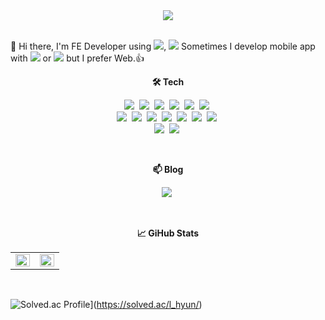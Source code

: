 <!--
**L-Hyun/L-Hyun** is a ✨ _special_ ✨ repository because its `README.md` (this file) appears on your GitHub profile.

Here are some ideas to get you started:

- 🔭 I’m currently working on ...
- 🌱 I’m currently learning ...
- 👯 I’m looking to collaborate on ...
- 🤔 I’m looking for help with ...
- 💬 Ask me about ...
- 📫 How to reach me: ...
- 😄 Pronouns: ...
- ⚡ Fun fact: ...
-->

<div align="center">
  <a href="https://www.yoon-ho.com">
    <img src="https://capsule-render.vercel.app/api?type=soft&color=auto&height=100&section=header&text=&#123'✋🏻hello%20world!'&#125&#59&fontSize=50&animation=blinking" />
  </a>
</div>
<br />

👋 Hi there, I'm FE Developer using <a href="https://react.dev/" target="_blank"><img src="https://img.shields.io/badge/React-61dafb?style=flat-square&logo=React&logoColor=white"/></a>, <a href="https://svelte.dev/" target="_blank"><img src="https://img.shields.io/badge/Svelte-FF3E00?style=flat-square&logo=Svelte.js&logoColor=white"/></a>
Sometimes I develop mobile app with <a href="https://flutter.dev/" target="_blank"><img src="https://img.shields.io/badge/Flutter-02569B?style=flat-square&logo=Flutter&logoColor=white"/></a> or <a href="https://reactnative.dev/" target="_blank"><img src="https://img.shields.io/badge/ReactNative-61dafb?style=flat-square&logo=React&logoColor=white"/></a> but I prefer Web.👍
<br />

<p align="center"><b>🛠 Tech</b></p>
<p align="center">
  <img src="https://img.shields.io/badge/C++-00599C?style=flat-square&logo=C++&logoColor=white"/>&nbsp
  <img src="https://img.shields.io/badge/Python-3776AB?style=flat-square&logo=Python&logoColor=white"/>&nbsp
  <img src="https://img.shields.io/badge/HTML-E34F26?style=flat-square&logo=HTML5&logoColor=white"/>&nbsp
  <img src="https://img.shields.io/badge/CSS-1572B6?style=flat-square&logo=css3&logoColor=white"/>&nbsp
  <img src="https://img.shields.io/badge/Scss-CC6699?style=flat&logo=Sass&logoColor=white"/>&nbsp
  <img src="https://img.shields.io/badge/Git-F05032?style=flat-square&logo=Git&logoColor=white"/>&nbsp
  <br />
  <img src="https://img.shields.io/badge/Javascript-ffb13b?style=flat-square&logo=javascript&logoColor=white"/>&nbsp
  <img src="https://img.shields.io/badge/Typescript-3178c6?style=flat-square&logo=Typescript&logoColor=white"/>&nbsp
  <img src="https://img.shields.io/badge/React-61dafb?style=flat-square&logo=React&logoColor=white"/>&nbsp
  <img src="https://img.shields.io/badge/Svelte-FF3E00?style=flat-square&logo=Svelte.js&logoColor=white"/>&nbsp
  <img src="https://img.shields.io/badge/Webpack-8DD6F9?style=flat-square&logo=Webpack&logoColor=white"/>&nbsp
  <img src="https://img.shields.io/badge/Node.js-339933?style=flat-square&logo=Node.js&logoColor=white"/>&nbsp
  <img src="https://img.shields.io/badge/Django-092E20?style=flat-square&logo=Django&logoColor=white"/>&nbsp
  <br />
  <img src="https://img.shields.io/badge/ReactNative-61DAFB?style=flat-square&logo=React&logoColor=white"/>&nbsp
  <img src="https://img.shields.io/badge/Flutter-02569B?style=flat-square&logo=Flutter&logoColor=white"/>&nbsp
</p>
<br />

<p align="center"><b>📫 Blog</b></p>
<p align="center">
  <a href="https://l-hyun.github.io/"><img src="https://img.shields.io/badge/Github-222222?style=flat-square&logo=Git&logoColor=white"/></a>&nbsp
</p>
<br />

<p align="center"><b>📈 GiHub Stats</b></p>
<p align="center">
  <table>
    <tr>
      <td align="top" width="50%">
      <img src="https://github-readme-stats.vercel.app/api?username=L-Hyun&count_private=true&show_icons=true&theme=buefy&hide_border=true" align="left" style="width: 100%" />
      </td>
      <td align="top" width="50%">
        <img src="https://github-readme-stats.vercel.app/api/top-langs/?username=L-Hyun&hide=jupyter%20notebook&layout=compact&hide_border=true" align="left" style="width: 100%" />
      </td>
    </tr>
  </table>
</p>
<br/>

![Solved.ac Profile](http://mazassumnida.wtf/api/v2/generate_badge?boj=l_hyun)](https://solved.ac/l_hyun/)
